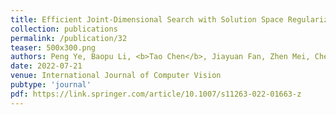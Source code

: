 ```yaml
---
title: Efficient Joint-Dimensional Search with Solution Space Regularization for Real-Time Semantic Segmentation
collection: publications
permalink: /publication/32
teaser: 500x300.png
authors: Peng Ye, Baopu Li, <b>Tao Chen</b>, Jiayuan Fan, Zhen Mei, Chen Lin, Chongyan Zuo, Qinghua Chi, Wanli Ouyang
date: 2022-07-21
venue: International Journal of Computer Vision
pubtype: 'journal'
pdf: https://link.springer.com/article/10.1007/s11263-022-01663-z
---
```


<!-- paperurl: 'http://academicpages.github.io/files/paper1.pdf'
citation: 'Your Name, You. (2009). &quot;Paper Title Number 1.&quot; <i>Journal 1</i>. 1(1).' -->
<!-- [Download paper here](http://academicpages.github.io/files/paper1.pdf) -->
